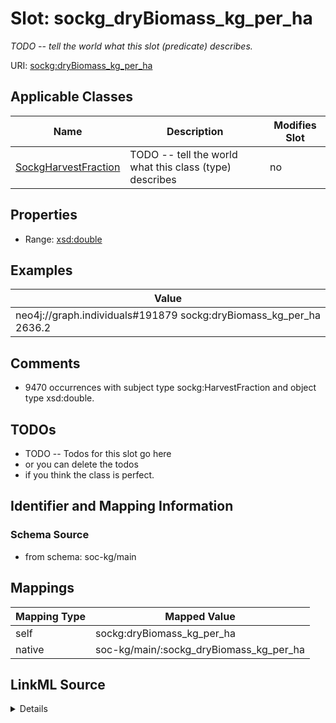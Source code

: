 

# Slot: sockg_dryBiomass_kg_per_ha


_TODO -- tell the world what this slot (predicate) describes._





URI: [sockg:dryBiomass_kg_per_ha](http://www.semanticweb.org/sockg/ontologies/2024/0/soil-carbon-ontology/dryBiomass_kg_per_ha)



<!-- no inheritance hierarchy -->





## Applicable Classes

| Name | Description | Modifies Slot |
| --- | --- | --- |
| [SockgHarvestFraction](../classes/SockgHarvestFraction.md) | TODO -- tell the world what this class (type) describes |  no  |







## Properties

* Range: [xsd:double](http://www.w3.org/2001/XMLSchema#double)






## Examples

| Value |
| --- |
| neo4j://graph.individuals#191879 sockg:dryBiomass_kg_per_ha 2636.2 |

## Comments

* 9470 occurrences with subject type sockg:HarvestFraction and object type xsd:double.

## TODOs

* TODO -- Todos for this slot go here
* or you can delete the todos
* if you think the class is perfect.

## Identifier and Mapping Information







### Schema Source


* from schema: soc-kg/main




## Mappings

| Mapping Type | Mapped Value |
| ---  | ---  |
| self | sockg:dryBiomass_kg_per_ha |
| native | soc-kg/main/:sockg_dryBiomass_kg_per_ha |




## LinkML Source

<details>
```yaml
name: sockg_dryBiomass_kg_per_ha
description: TODO -- tell the world what this slot (predicate) describes.
todos:
- TODO -- Todos for this slot go here
- or you can delete the todos
- if you think the class is perfect.
comments:
- 9470 occurrences with subject type sockg:HarvestFraction and object type xsd:double.
examples:
- value: neo4j://graph.individuals#191879 sockg:dryBiomass_kg_per_ha 2636.2
from_schema: soc-kg/main
rank: 1000
slot_uri: sockg:dryBiomass_kg_per_ha
alias: sockg_dryBiomass_kg_per_ha
domain_of:
- sockg_HarvestFraction
range: double

```
</details>